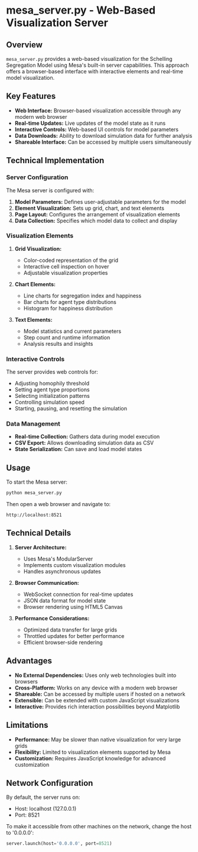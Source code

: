 # mesa_server.py - Web-Based Visualization Server

## Overview

`mesa_server.py` provides a web-based visualization for the Schelling Segregation Model using Mesa's built-in server capabilities. This approach offers a browser-based interface with interactive elements and real-time model visualization.

## Key Features

- **Web Interface:** Browser-based visualization accessible through any modern web browser
- **Real-time Updates:** Live updates of the model state as it runs
- **Interactive Controls:** Web-based UI controls for model parameters
- **Data Downloads:** Ability to download simulation data for further analysis
- **Shareable Interface:** Can be accessed by multiple users simultaneously

## Technical Implementation

### Server Configuration

The Mesa server is configured with:

1. **Model Parameters:** Defines user-adjustable parameters for the model
2. **Element Visualization:** Sets up grid, chart, and text elements
3. **Page Layout:** Configures the arrangement of visualization elements
4. **Data Collection:** Specifies which model data to collect and display

### Visualization Elements

1. **Grid Visualization:**
   - Color-coded representation of the grid
   - Interactive cell inspection on hover
   - Adjustable visualization properties

2. **Chart Elements:**
   - Line charts for segregation index and happiness
   - Bar charts for agent type distributions
   - Histogram for happiness distribution

3. **Text Elements:**
   - Model statistics and current parameters
   - Step count and runtime information
   - Analysis results and insights

### Interactive Controls

The server provides web controls for:

- Adjusting homophily threshold
- Setting agent type proportions
- Selecting initialization patterns
- Controlling simulation speed
- Starting, pausing, and resetting the simulation

### Data Management

- **Real-time Collection:** Gathers data during model execution
- **CSV Export:** Allows downloading simulation data as CSV
- **State Serialization:** Can save and load model states

## Usage

To start the Mesa server:

```python
python mesa_server.py
```

Then open a web browser and navigate to:

```
http://localhost:8521
```

## Technical Details

1. **Server Architecture:**
   - Uses Mesa's ModularServer
   - Implements custom visualization modules
   - Handles asynchronous updates

2. **Browser Communication:**
   - WebSocket connection for real-time updates
   - JSON data format for model state
   - Browser rendering using HTML5 Canvas

3. **Performance Considerations:**
   - Optimized data transfer for large grids
   - Throttled updates for better performance
   - Efficient browser-side rendering

## Advantages

- **No External Dependencies:** Uses only web technologies built into browsers
- **Cross-Platform:** Works on any device with a modern web browser
- **Shareable:** Can be accessed by multiple users if hosted on a network
- **Extensible:** Can be extended with custom JavaScript visualizations
- **Interactive:** Provides rich interaction possibilities beyond Matplotlib

## Limitations

- **Performance:** May be slower than native visualization for very large grids
- **Flexibility:** Limited to visualization elements supported by Mesa
- **Customization:** Requires JavaScript knowledge for advanced customization

## Network Configuration

By default, the server runs on:
- Host: localhost (127.0.0.1)
- Port: 8521

To make it accessible from other machines on the network, change the host to '0.0.0.0':

```python
server.launch(host='0.0.0.0', port=8521)
```
